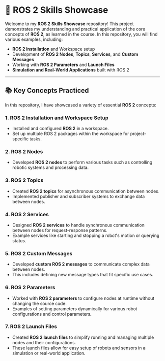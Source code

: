 # 🚀 ROS 2 Skills Showcase

Welcome to my **ROS 2 Skills Showcase** repository! This project demonstrates my understanding and practical application of the core concepts of **ROS 2**, as learned in the course. In this repository, you will find various examples, including:

- **ROS 2 Installation** and Workspace setup
- Development of **ROS 2 Nodes**, **Topics**, **Services**, and **Custom Messages**
- Working with **ROS 2 Parameters** and **Launch Files**
- **Simulation and Real-World Applications** built with ROS 2

---

## 📚 Key Concepts Practiced

In this repository, I have showcased a variety of essential **ROS 2** concepts:

### 1. **ROS 2 Installation and Workspace Setup**
   - Installed and configured **ROS 2** in a workspace.
   - Set up multiple ROS 2 packages within the workspace for project-specific tasks.

### 2. **ROS 2 Nodes**
   - Developed **ROS 2 nodes** to perform various tasks such as controlling robotic systems and processing data.

### 3. **ROS 2 Topics**
   - Created **ROS 2 topics** for asynchronous communication between nodes.
   - Implemented publisher and subscriber systems to exchange data between nodes.

### 4. **ROS 2 Services**
   - Designed **ROS 2 services** to handle synchronous communication between nodes for request-response patterns.
   - Example services like starting and stopping a robot's motion or querying status.

### 5. **ROS 2 Custom Messages**
   - Developed **custom ROS 2 messages** to communicate complex data between nodes.
   - This includes defining new message types that fit specific use cases.

### 6. **ROS 2 Parameters**
   - Worked with **ROS 2 parameters** to configure nodes at runtime without changing the source code.
   - Examples of setting parameters dynamically for various robot configurations and control parameters.

### 7. **ROS 2 Launch Files**
   - Created **ROS 2 launch files** to simplify running and managing multiple nodes and their configurations.
   - These launch files allow for easy setup of robots and sensors in a simulation or real-world application.

